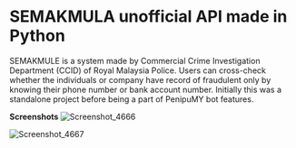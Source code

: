# SEMAKMULA unofficial API made in Python
SEMAKMULE is a system made by Commercial Crime Investigation Department (CCID) of Royal Malaysia Police. Users can cross-check whether the individuals or company have record of fraudulent only by knowing their phone number or bank account number. Initially this was a standalone project before being a part of PenipuMY bot features.

**Screenshots**
![Screenshot_4666](https://github.com/affifuddin-hazam/semakmule-python/assets/128473486/d99d00ea-2539-458c-89de-d6ff006b3e0a)

![Screenshot_4667](https://github.com/affifuddin-hazam/semakmule-python/assets/128473486/644c7093-ec16-47ff-82de-8c71fd9753a8)
